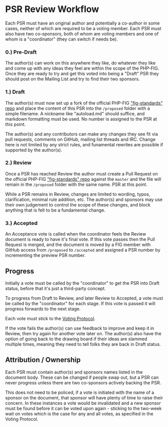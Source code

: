 # PSR Review Workflow

Each PSR must have an original author and potentially a co-author in some cases, neither of which are 
required to be a voting member. Each PSR must also have two co-sponsors, both of whom are voting members 
and one of whom is a "coordinator" (they can switch if needs be).

### 0.) Pre-Draft

The author(s) can work on this anywhere they like, do whatever they like and come up with any ideas they 
feel are within the scope of the PHP-FIG. Once they are ready to try and get this voted into being a "Draft" 
PSR they should post on the Mailing List and try to find their two sponsors.

### 1.) Draft

The author(s) must now set up a fork of the official PHP-FIG ["fig-standards" repo][repo] and place the 
content of this PSR into the `/proposed` folder with a simple filename. A nickname like "autoload.md" should 
suffice, and markdown formatting must be used. No number is assigned to the PSR at this point.

The author(s) and any contributors can make any changes they see fit via pull requests, comments on GitHub, 
mailing list threads and IRC. Change here is not limited by any strict rules, and funamental rewrites are 
possible if supported by the author(s).

### 2.) Review

Once a PSR has reached Review the author must create a Pull Request on the official PHP-FIG ["fig-standards" 
repo][repo] against the `master` and the file will remain in the `/proposed` folder with the same name.
PSR at this point.

While a PSR remains in Review, changes are limited to wording, typos, clarification, minimal rule addition, 
etc. The author(s) and sponsors may use their own judgement to control the scope of these changes, and 
block anything that is felt to be a fundamental change.

### 3.) Accepted

An Acceptance vote is called when the coordinator feels the Review document is ready to have it's final vote. 
If this vote passes then the Pull Request is merged, and the document is moved by a FIG member with 
GitHub access from `/proposed` to `/accepted` and assigned a PSR number by incrementing the preview PSR number.

## Progress

Initially a vote must be called by the "coordinator" to get the PSR into Draft status, before that it's just 
a third-party concept.

To progress from Draft to Review, and later Review to Accepted, a vote must be called by the "coordinator" 
for each stage. If this vote is passed it will progress forwards to the next stage.

Each vote must stick to the [Voting Protocol][voting].

If the vote fails the author(s) can use feedback to improve and keep it in Review, then try again for 
another vote later on. The author(s) also have the option of going back to the drawing board if their ideas 
are slammed multiple times, meaning they need to tell folks they are back in Draft status.

## Attribution / Ownership

Each PSR must contain author(s) and sponsors names listed in the document body. These can be changed if 
people swap out, but a PSR can never progress unless there are two co-sponsors actively backing the PSR. 

This does not need to be policed, if a vote is initiated with the name of a sponsor on the document, 
that sponsor will have plenty of time to raise their concern. In these instances a vote would be invalidated 
and a new sponsor must be found before it can be voted upon again - sticking to the two-week wait on votes 
which is the case for any and all votes, as specified in the Voting Protocol.

  [repo]: https://github.com/php-fig/fig-standards/tree/master
  [voting]: https://github.com/php-fig/fig-standards/blob/master/bylaws/001-voting-protocol.md
